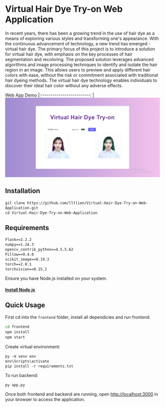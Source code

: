 
# Virtual Hair Dye Try-on Web Application
In recent years, there has been a growing trend in the use of hair dye as a means of exploring various styles and transforming one's appearance. With the continuous advancement of technology, a new trend has emerged - virtual hair dye. The primary focus of this project is to introduce a solution for virtual hair dye, with emphasis on the key processes of hair segmentation and recoloring. The proposed solution leverages advanced algorithms and image processing techniques to identify and isolate the hair region in an image. This allows users to preview and apply different hair colors with ease, without the risk or commitment associated with traditional hair dyeing methods. The virtual hair dye technology enables individuals to discover their ideal hair color without any adverse effects. 

Web App Demo
|:-------------------------:
|![alt text](example.png)


Installation
---------------
```
git clone https://github.com/lltlien/Virtual-Hair-Dye-Try-on-Web-Application.git
cd Virtual-Hair-Dye-Try-on-Web-Application
```
Requirements
----
```
Flask==2.2.2
numpy==1.24.3
opencv_contrib_python==4.5.5.62
Pillow==9.4.0
scikit_image==0.19.3
torch==2.0.1
torchvision==0.15.2
```
Ensure you have Node.js installed on your system.
#### [Install Node.js](https://nodejs.org/en/)
Quick Usage
---------------
First cd into the ```frontend``` folder, install all dependicies and run frontend.

```bash
cd frontend
npm install
npm start
```
Create virtual environment:
```
py -m venv env
env\Scripts\activate
pip install -r requirements.txt
```
To run backend: 
```
py app.py
```
Once both frontend and backend are running, open [http://localhost:3000](http://localhost:3000) in your browser to access the application.
